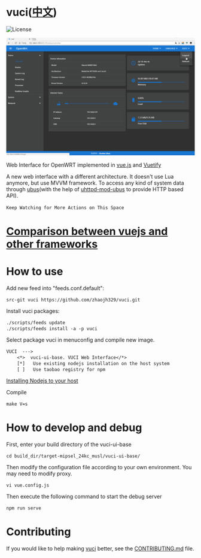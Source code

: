 # vuci([中文](https://github.com/zhaojh329/vuci/blob/master/README_ZH.md))

![](https://img.shields.io/badge/license-LGPL2-brightgreen.svg?style=plastic "License")

![](/screen-be6656a.gif)

Web Interface for OpenWRT implemented in [vue.js](https://github.com/vuejs/vue) and [Vuetify](https://vuetifyjs.com)

A new web interface with a different architecture. It doesn't use Lua anymore, but use MVVM framework.
To access any kind of system data through [ubus](https://wiki.openwrt.org/doc/techref/ubus)(with the help of
[uhttpd-mod-ubus](https://wiki.openwrt.org/doc/techref/ubus#access_to_ubus_over_http) to provide HTTP based API).

`Keep Watching for More Actions on This Space`

# [Comparison between vuejs and other frameworks](https://vuejs.org/v2/guide/comparison.html)

# How to use
Add new feed into "feeds.conf.default":
    
    src-git vuci https://github.com/zhaojh329/vuci.git

Install vuci packages:
    
    ./scripts/feeds update
    ./scripts/feeds install -a -p vuci

Select package vuci in menuconfig and compile new image.

    VUCI  --->
        <*>  vuci-ui-base. VUCI Web Interface</*>
        [*]   Use existing nodejs installation on the host system
        [ ]   Use taobao registry for npm

[Installing Nodejs to your host](https://nodejs.org/en/download/package-manager/)

Compile

    make V=s

# How to develop and debug
First, enter your build directory of the vuci-ui-base

	cd build_dir/target-mipsel_24kc_musl/vuci-ui-base/

Then modify the configuration file according to your own environment.
You may need to modify proxy.

	vi vue.config.js

Then execute the following command to start the debug server

	npm run serve

# Contributing
If you would like to help making [vuci](https://github.com/zhaojh329/vuci) better,
see the [CONTRIBUTING.md](https://github.com/zhaojh329/vuci/blob/master/CONTRIBUTING.md) file.
